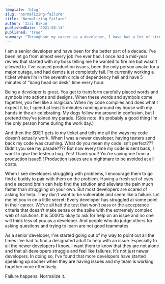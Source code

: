 ```yaml
---
template: 'blog'
slug: 'normalizing-failure'
title: 'Normalizing Failure'
author: 'Izzi Bikun'
publishedDate: '2021-08-13'
published: 'true'
summary: "Throughout my career as a developer, I have had a lot of struggles and personal failures. When I was starting out, I felt very alone and dumb. Now, I've learned that ALL developers struggle and we are better when we are open and struggle together."
---
```


I am a senior developer and have been for the better part of a decade. I’ve been let go from almost every job I’ve ever had. I once had a mid-year review that started with my boss telling me he wanted to fire me but wasn’t allowed to. I’ve caused production issues, been the only person awake for a major outage, and had demos just completely fail. I’m currently working a ticket where I’m in the seventh circle of dependency hell and have 5 minutes of “bang head on desk” time every hour.

Being a developer is great. You get to transform carefully placed words and symbols into actions and designs. When these words and symbols come together, you feel like a magician. When my code compiles and does what I expect it to, I spend at least 5 minutes running around my house with my hands in the air celebrating. My dogs follow me around in confusion, but I pretend they’ve joined my parade. (Side note: it’s probably a good thing I’m the only person home during the work day.)

And then the SDET gets to my ticket and tells me all the ways my code doesn’t actually work. When I was a newer developer, having testers send back my code was crushing. What do you mean my code isn’t perfect??? Didn’t you see my parade???? But now every time my code is sent back, I want to give the tester a hug. Yes! Thank you!! You’re saving me from a production issue!!!! Production issues are a nightmare to be avoided at all costs.

When I see developers struggling with problems, I encourage them to go find a buddy to pair with them on the problem. Having a fresh set of eyes and a second brain can help find the solution and alleviate the pain much faster than struggling on your own. But most developers are scared of asking for  help. They don’t want to be vulnerable and seem like a failure. Let me let you in on a little secret: Every developer has struggled at some point in their career. We’ve all had the test that won’t pass or the acceptance criteria that doesn’t make sense or the spike with the extremely complex web of solutions. It is 5000% okay to ask for help on an issue and no one will think less of you as a developer. And people who do judge others for asking questions and trying to learn are not good teammates.

As a senior developer, I’ve started going out of my way to point out all the times I’ve had to find a designated adult to help with an issue. Especially to all the newer developers I know. I want them to know that they are not alone and that all developers struggle and feel like failures. It’s not just newer developers. In doing so, I’ve found that more developers have started speaking up sooner when they are having issues and my team is working together more effectively.

Failure happens. Normalize it.
